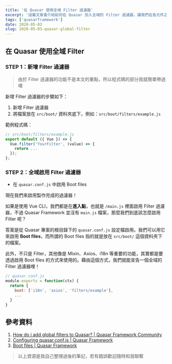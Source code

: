 ```yaml
---
title: '在 Quasar 使用全域 Filter 過濾器'
excerpt: '這篇文章會介紹如何在 Quasar 加入全域的 Filter 過濾器，讓我們在各元件之中都能直接使用過濾器。'
tags: ['quasarframework']
date: 2020-05-03
slug: 2020-05-03-quasar-global-filter
---
```


## 在 Quasar 使用全域 Filter

### STEP 1：新增 Filter 過濾器

> 由於 Filter 過濾器的功能不是本文的重點，所以程式碼的部分我就簡單帶過哩

新增 Filter 過濾器的步驟如下：

1. 新增 Filter 過濾器
2. 將檔案放在 `src/boot/` 資料夾底下，例如：`src/boot/filters/example.js`

範例程式碼：

```javascript
// src/boot/filters/example.js
export default ({ Vue }) => {
  Vue.filter('YourFilter', (value) => {
    return ...
  });
};
```

### STEP 2：全域啟用 Filter 過濾器

- 在 `quasar.conf.js` 中啟用 Boot files

現在我們來啟用製作完成的過濾器！

如果是使用 Vue CLI，我們都是在**進入點**，也就是 `/main.js` 裡面啟用 Filter 過濾器，不過 Quasar Framework 並沒有 `main.js` 檔案，那麼我們到底該怎麼啟用 Filter 呢？

答案是從 Quasar 專案的根目錄下的 `quasar.conf.js` 設定檔啟用。我們可以用它來啟用 **Boot files**，而所謂的 Boot files 指的就是放在 `src/boot/` 這個資料夾下的檔案。

此外，不只是 Filter，其他像是 Mixin、Axios、i18n 等重要的功能，其實都是要透過啟用 Boot files 的方式來使用的。藉由這個方式，我們就能宣告一個全域的 Filter 過濾器哩！

```javascript
// quasar.conf.js
module.exports = function(ctx) {
  return {
    boot: ['i18n', 'axios', 'filters/example'],
    ...
  }
}
```

## 參考資料

1. [How do i add global filters to Quasar? | Quasar Framework Community](https://forum.quasar-framework.org/topic/5540/how-do-i-add-global-filters-to-quasar)
2. [Configuring quasar.conf.js | Quasar Framework](https://quasar.dev/quasar-cli/quasar-conf-js#Introduction)
3. [Boot files | Quasar Framework](https://quasar.dev/quasar-cli/cli-documentation/boot-files#Introduction)

> 以上資源是我自己整理過後的筆記，若有錯誤歡迎隨時和我聯繫
